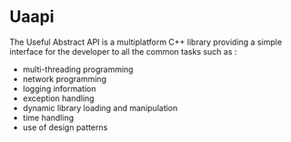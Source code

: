 Uaapi
=====

The Useful Abstract API is a multiplatform C++ library providing a
simple interface for the developer to all the common tasks such as :

* multi-threading programming
* network programming
* logging information
* exception handling
* dynamic library loading and manipulation
* time handling
* use of design patterns
